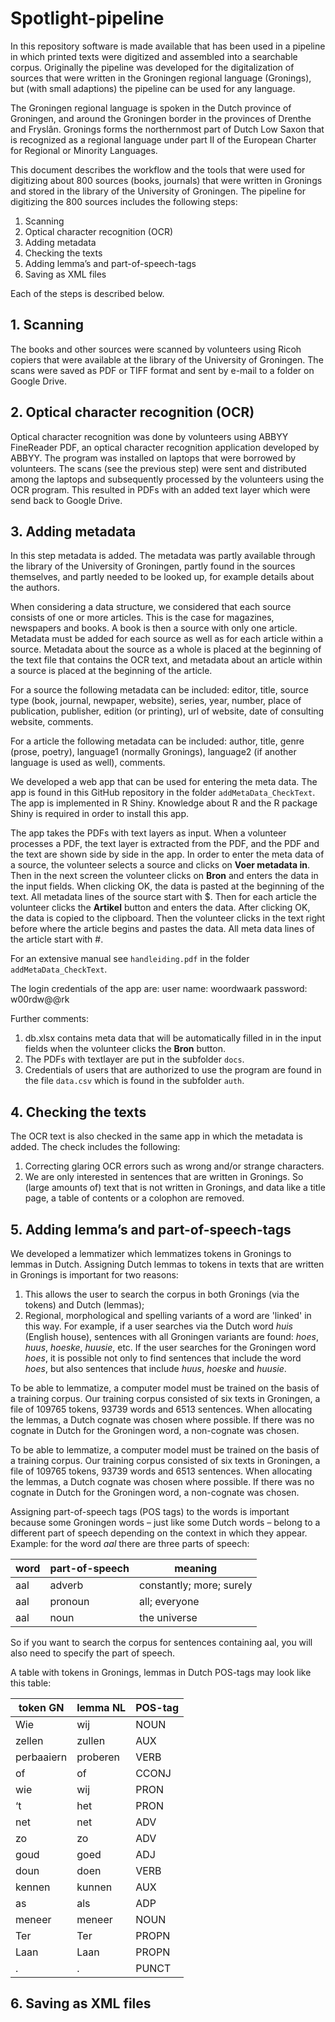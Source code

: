 # Spotlight-pipeline

In this repository software is made available that has been used in a pipeline in which printed texts were digitized and assembled into a searchable corpus. Originally the pipeline was developed for the digitalization of sources that were written in the Groningen regional language (Gronings), but (with small adaptions) the pipeline can be used for any language.

The Groningen regional language is spoken in the Dutch province of Groningen, and around the Groningen border in the provinces of Drenthe and Fryslân. Gronings forms the northernmost part of Dutch Low Saxon that is recognized as a regional language under part II of the European Charter for Regional or Minority Languages.

This document describes the workflow and the tools that were used for digitizing about 800 sources (books, journals) that were written in Gronings and stored in the library of the University of Groningen. The pipeline for digitizing the 800 sources includes the following steps:

1. Scanning
2. Optical character recognition (OCR)
3. Adding metadata
4. Checking the texts
5. Adding lemma’s and part-of-speech-tags
6. Saving as XML files

Each of the  steps is described below.

## 1. Scanning
The books and other sources were scanned by volunteers using Ricoh copiers that were available at the library of the University of Groningen. The scans were saved as PDF or TIFF format and sent by e-mail to a folder on Google Drive.

## 2.  Optical character recognition (OCR)
Optical character recognition was done by volunteers using ABBYY FineReader PDF, an optical character recognition application developed by ABBYY. The program was installed on laptops that were borrowed by volunteers. The scans (see the previous step) were sent and distributed among the laptops and subsequently processed by the volunteers using the OCR program. This resulted in PDFs with an added text layer which were send back to Google Drive.

## 3. Adding metadata
In this step metadata is added. The metadata was partly available through the library of the University of Groningen, partly found in the sources themselves, and partly needed to be looked up, for example details about the authors.

When considering a data structure, we considered that each source consists of one or more articles. This is the case for magazines, newspapers and books. A book is then a source with only one article. Metadata must be added for each source as well as for each article within a source. Metadata about the source as a whole is placed at the beginning of the text file that contains the OCR text, and metadata about an article within a source is placed at the beginning of the article.

For a source the following metadata can be included: editor, title, source type (book, journal, newpaper, website), series, year, number, place of publication, publisher, edition (or printing), url of website, date of consulting website, comments.

For a article the following metadata can be included: author, title, genre (prose, poetry), language1 (normally Gronings), language2 (if another language is used as well), comments.

We developed a web app that can be used for entering the meta data. The app is found in this GitHub repository in the folder `addMetaData_CheckText`. The app is implemented in R Shiny. Knowledge about R and the R package Shiny is required in order to install this app.

The app takes the PDFs with text layers as input. When a volunteer processes a PDF, the text layer is extracted from the PDF, and the PDF and the text are shown side by side in the app. In order to enter the meta data of a source, the volunteer selects a source and clicks on **Voer metadata in**. Then in the next screen the volunteer clicks on **Bron** and enters  the data in the input fields. When clicking OK, the data is pasted at the beginning of the text. All metadata lines of the source start with $. Then for each article the volunteer clicks the **Artikel** button and enters the data. After clicking OK, the data is copied to  the clipboard. Then the volunteer clicks in the text right before where the article begins and pastes the data. All meta data lines of the article start with #.

For an extensive manual see `handleiding.pdf` in the folder `addMetaData_CheckText`.

The login credentials of  the app are: 
user name: woordwaark
password: w00rdw@@rk

Further comments:

1. db.xlsx contains meta data that will be automatically filled in in the input fields when the volunteer clicks the **Bron** button.
2. The PDFs with textlayer are put in the subfolder `docs`.
3. Credentials of users that are authorized to use  the program are found in the file `data.csv` which is found in the subfolder `auth`.

## 4. Checking the texts

The OCR text is also checked in the same app in which the metadata is added. The check includes the following:

1. Correcting glaring OCR errors such as wrong and/or strange characters.
2. We are only interested in sentences that are written in Gronings.  So (large amounts of) text that is not written in Gronings, and data like a title page, a table of contents or a colophon are removed.

## 5. Adding lemma’s and part-of-speech-tags

We developed a lemmatizer which lemmatizes tokens in Gronings to lemmas in Dutch. Assigning Dutch lemmas to tokens in texts that are written in Gronings is important for two reasons:

1. This allows the user to search the corpus in both Gronings (via the tokens) and Dutch (lemmas);
2. Regional, morphological and spelling variants of a word are 'linked' in this way. For example, if a user searches via the Dutch word _huis_ (English house), sentences with all Groningen variants are found: _hoes_, _huus_, _hoeske_, _huusie_, etc. If the user searches for the Groningen word _hoes_, it is possible not only to find sentences that include the word _hoes_, but also sentences that include _huus_, _hoeske_ and _huusie_.

To be able to lemmatize, a computer model must be trained on the basis of a training corpus. Our training corpus consisted of six texts in Groningen, a file of 109765 tokens, 93739 words and 6513 sentences. When allocating the lemmas, a Dutch cognate was chosen where possible. If there was no cognate in Dutch for the Groningen word, a non-cognate was chosen.

To be able to lemmatize, a computer model must be trained on the basis of a training corpus. Our training corpus consisted of six texts in Groningen, a file of 109765 tokens, 93739 words and 6513 sentences. When allocating the lemmas, a Dutch cognate was chosen where possible. If there was no cognate in Dutch for the Groningen word, a non-cognate was chosen.

Assigning part-of-speech tags (POS tags) to the words is important because some Groningen words – just like some Dutch words – belong to a different part of speech depending on the context in which they appear. Example: for the word _aal_ there are three parts of speech:

word | part-of-speech | meaning
--- | --- | ---
aal | adverb |  constantly; more; surely
aal | pronoun | all; everyone
aal | noun | the universe

So if you want to search the corpus for sentences containing aal, you will also need to specify the part of speech.

A table with tokens in Gronings, lemmas in Dutch POS-tags may look like this table:

token GN | lemma NL | POS-tag
--- | --- | ---
Wie | wij | NOUN
zellen | zullen | AUX
perbaaiern | proberen | VERB
of | of | CCONJ
wie | wij | PRON
‘t | het | PRON
net | net | ADV
zo | zo | ADV
goud | goed | ADJ
doun | doen | VERB
kennen | kunnen | AUX
as | als | ADP
meneer | meneer | NOUN
Ter | Ter | PROPN
Laan | Laan | PROPN
. | . | PUNCT



















## 6. Saving as XML files
